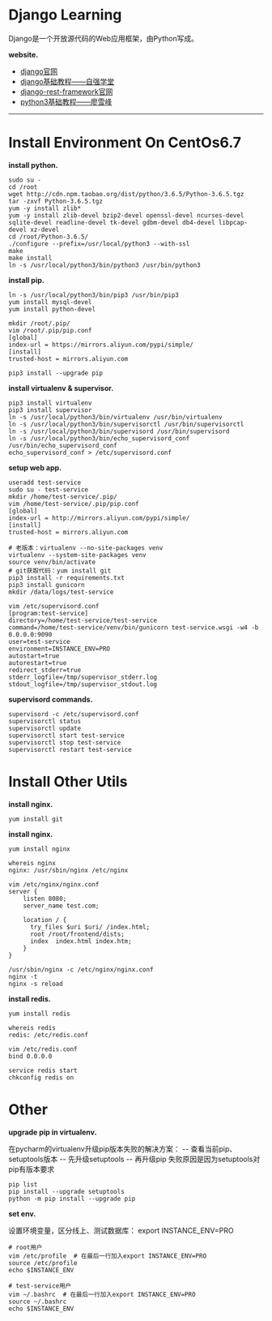 # Django Learning

Django是一个开放源代码的Web应用框架，由Python写成。

**website.**

- [django官网](https://www.djangoproject.com)    
- [django基础教程——自强学堂](https://code.ziqiangxuetang.com/django/django-tutorial.html)
- [django-rest-framework官网](https://www.django-rest-framework.org/tutorial/quickstart/)
- [python3基础教程——廖雪峰](https://www.liaoxuefeng.com/wiki/1016959663602400)

---

# Install Environment On CentOs6.7

**install python.**

```shell
sudo su -
cd /root
wget http://cdn.npm.taobao.org/dist/python/3.6.5/Python-3.6.5.tgz
tar -zxvf Python-3.6.5.tgz
yum -y install zlib*
yum -y install zlib-devel bzip2-devel openssl-devel ncurses-devel sqlite-devel readline-devel tk-devel gdbm-devel db4-devel libpcap-devel xz-devel
cd /root/Python-3.6.5/
./configure --prefix=/usr/local/python3 --with-ssl
make
make install
ln -s /usr/local/python3/bin/python3 /usr/bin/python3 
```

**install pip.**

```shell
ln -s /usr/local/python3/bin/pip3 /usr/bin/pip3
yum install mysql-devel
yum install python-devel

mkdir /root/.pip/ 
vim /root/.pip/pip.conf  
[global]
index-url = https://mirrors.aliyun.com/pypi/simple/
[install]
trusted-host = mirrors.aliyun.com

pip3 install --upgrade pip
```

**install virtualenv & supervisor.**

```shell
pip3 install virtualenv
pip3 install supervisor
ln -s /usr/local/python3/bin/virtualenv /usr/bin/virtualenv
ln -s /usr/local/python3/bin/supervisorctl /usr/bin/supervisorctl
ln -s /usr/local/python3/bin/supervisord /usr/bin/supervisord
ln -s /usr/local/python3/bin/echo_supervisord_conf /usr/bin/echo_supervisord_conf
echo_supervisord_conf > /etc/supervisord.conf
```

**setup web app.**

```shell
useradd test-service
sudo su - test-service
mkdir /home/test-service/.pip/
vim /home/test-service/.pip/pip.conf
[global]
index-url = http://mirrors.aliyun.com/pypi/simple/
[install]
trusted-host = mirrors.aliyun.com

# 老版本：virtualenv --no-site-packages venv
virtualenv --system-site-packages venv
source venv/bin/activate
# git获取代码：yum install git
pip3 install -r requirements.txt
pip3 install gunicorn
mkdir /data/logs/test-service

vim /etc/supervisord.conf
[program:test-service]
directory=/home/test-service/test-service
command=/home/test-service/venv/bin/gunicorn test-service.wsgi -w4 -b 0.0.0.0:9090
user=test-service
environment=INSTANCE_ENV=PRO
autostart=true
autorestart=true
redirect_stderr=true
stderr_logfile=/tmp/supervisor_stderr.log
stdout_logfile=/tmp/supervisor_stdout.log
```

**supervisord commands.**

```shell
supervisord -c /etc/supervisord.conf
supervisorctl status
supervisorctl update
supervisorctl start test-service
supervisorctl stop test-service
supervisorctl restart test-service
```

# Install Other Utils

**install nginx.**

```shell
yum install git
```

**install nginx.**

```shell
yum install nginx

whereis nginx
nginx: /usr/sbin/nginx /etc/nginx

vim /etc/nginx/nginx.conf
server {
    listen 8080;
    server_name test.com;

    location / {
      try_files $uri $uri/ /index.html;
      root /root/frontend/dists;
      index  index.html index.htm;
    }
}

/usr/sbin/nginx -c /etc/nginx/nginx.conf
nginx -t
nginx -s reload
```

**install redis.**

```shell
yum install redis

whereis redis
redis: /etc/redis.conf

vim /etc/redis.conf
bind 0.0.0.0

service redis start
chkconfig redis on
```

# Other

**upgrade pip in virtualenv.**

在pycharm的virtualenv升级pip版本失败的解决方案：
-- 查看当前pip、setuptools版本
-- 先升级setuptools
-- 再升级pip
失败原因是因为setuptools对pip有版本要求

```shell
pip list
pip install --upgrade setuptools
python -m pip install --upgrade pip
```

**set env.**

设置环境变量，区分线上、测试数据库：
export INSTANCE_ENV=PRO

```shell
# root用户
vim /etc/profile  # 在最后一行加入export INSTANCE_ENV=PRO
source /etc/profile
echo $INSTANCE_ENV

# test-service用户
vim ~/.bashrc  # 在最后一行加入export INSTANCE_ENV=PRO
source ~/.bashrc
echo $INSTANCE_ENV
```

